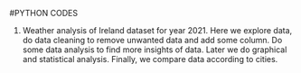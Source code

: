 #PYTHON CODES

1. Weather analysis of Ireland dataset for year 2021.
   Here we explore data, do data cleaning to remove unwanted data and add some column.
   Do some data analysis to find more insights of data.
   Later we do graphical and statistical analysis.
   Finally, we compare data according to cities.
